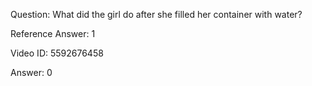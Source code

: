 Question: What did the girl do after she filled her container with water?

Reference Answer: 1

Video ID: 5592676458

Answer: 0

